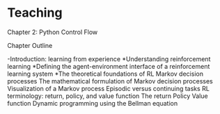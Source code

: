 # Teaching


Chapter 2: Python Control Flow 

Chapter Outline

-Introduction: learning from experience
  *Understanding reinforcement learning
  *Defining the agent-environment interface of a reinforcement learning system
  *The theoretical foundations of RL
Markov decision processes
The mathematical formulation of Markov decision processes
Visualization of a Markov process
Episodic versus continuing tasks
RL terminology: return, policy, and value function
The return
Policy
Value function
Dynamic programming using the Bellman equation
